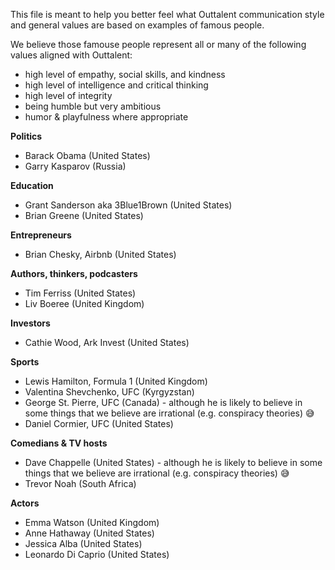 This file is meant to help you better feel what Outtalent communication style and general values are based on examples of famous people.

We believe those famouse people represent all or many of the following values aligned with Outtalent:
- high level of empathy, social skills, and kindness
- high level of intelligence and critical thinking
- high level of integrity
- being humble but very ambitious
- humor & playfulness where appropriate

**Politics**
- Barack Obama (United States)
- Garry Kasparov (Russia)

**Education**
- Grant Sanderson aka 3Blue1Brown (United States)
- Brian Greene (United States)

**Entrepreneurs**
- Brian Chesky, Airbnb (United States)

**Authors, thinkers, podcasters**
- Tim Ferriss (United States)
- Liv Boeree (United Kingdom)

**Investors**
- Cathie Wood, Ark Invest (United States)

**Sports**
- Lewis Hamilton, Formula 1 (United Kingdom)
- Valentina Shevchenko, UFC (Kyrgyzstan)
- George St. Pierre, UFC (Canada) - although he is likely to believe in some things that we believe are irrational (e.g. conspiracy theories) 😅
- Daniel Cormier, UFC (United States)

**Comedians & TV hosts**
- Dave Chappelle (United States) - although he is likely to believe in some things that we believe are irrational (e.g. conspiracy theories) 😅
- Trevor Noah (South Africa)

**Actors**
- Emma Watson (United Kingdom)
- Anne Hathaway (United States)
- Jessica Alba (United States)
- Leonardo Di Caprio (United States)
